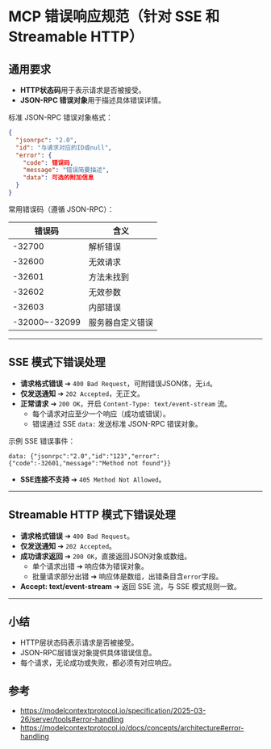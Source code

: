 # MCP 错误响应规范（针对 SSE 和 Streamable HTTP）

## 通用要求

- **HTTP状态码**用于表示请求是否被接受。
- **JSON-RPC 错误对象**用于描述具体错误详情。

标准 JSON-RPC 错误对象格式：

```json
{
  "jsonrpc": "2.0",
  "id": "与请求对应的ID或null",
  "error": {
    "code": 错误码,
    "message": "错误简要描述",
    "data": 可选的附加信息
  }
}
```

常用错误码（遵循 JSON-RPC）：

| 错误码  | 含义             |
|-------|----------------|
| -32700 | 解析错误           |
| -32600 | 无效请求           |
| -32601 | 方法未找到         |
| -32602 | 无效参数           |
| -32603 | 内部错误           |
| -32000~-32099 | 服务器自定义错误 |

---

## SSE 模式下错误处理

- **请求格式错误** ➔ `400 Bad Request`，可附错误JSON体，无`id`。
- **仅发送通知** ➔ `202 Accepted`，无正文。
- **正常请求** ➔ `200 OK`，开启 `Content-Type: text/event-stream` 流。
    - 每个请求对应至少一个响应（成功或错误）。
    - 错误通过 SSE `data:` 发送标准 JSON-RPC 错误对象。

示例 SSE 错误事件：

```text
data: {"jsonrpc":"2.0","id":"123","error":{"code":-32601,"message":"Method not found"}}
```

- **SSE连接不支持** ➔ `405 Method Not Allowed`。

---

## Streamable HTTP 模式下错误处理

- **请求格式错误** ➔ `400 Bad Request`。
- **仅发送通知** ➔ `202 Accepted`。
- **成功请求返回** ➔ `200 OK`，直接返回JSON对象或数组。
    - 单个请求出错 ➔ 响应体为错误对象。
    - 批量请求部分出错 ➔ 响应体是数组，出错条目含`error`字段。
- **Accept: text/event-stream** ➔ 返回 SSE 流，与 SSE 模式规则一致。

---

## 小结

- HTTP层状态码表示请求是否被接受。
- JSON-RPC层错误对象提供具体错误信息。
- 每个请求，无论成功或失败，都必须有对应响应。

## 参考
- https://modelcontextprotocol.io/specification/2025-03-26/server/tools#error-handling
- https://modelcontextprotocol.io/docs/concepts/architecture#error-handling
